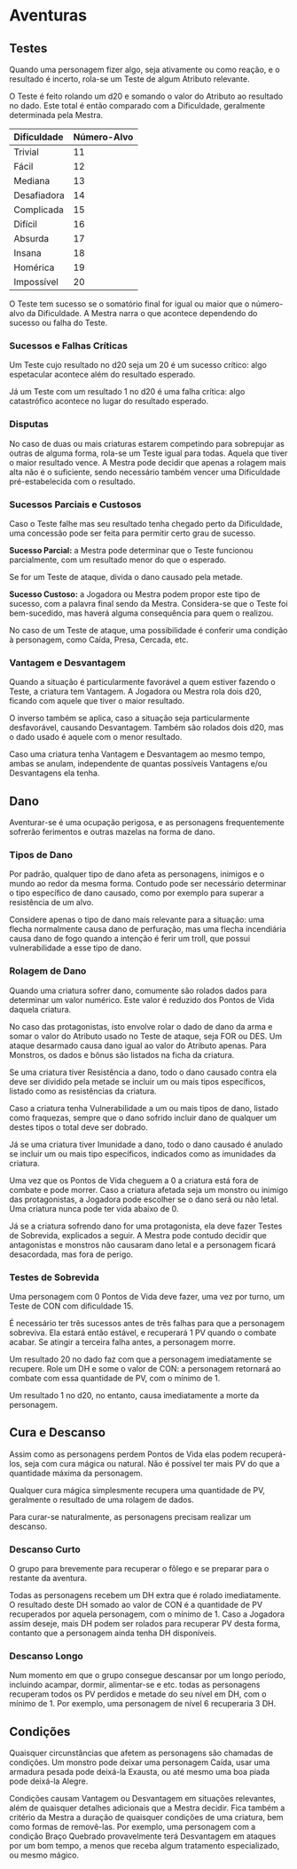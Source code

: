 # **Aventuras**

## **Testes**

Quando uma personagem fizer algo, seja ativamente ou como reação, e o resultado é incerto, rola-se um Teste de algum Atributo relevante.

O Teste é feito rolando um d20 e somando o valor do Atributo ao resultado no dado. Este total é então comparado com a Dificuldade, geralmente determinada pela Mestra.

| Dificuldade | Número-Alvo |
| :---- | :---- |
| Trivial | 11 |
| Fácil | 12 |
| Mediana | 13 |
| Desafiadora | 14 |
| Complicada | 15 |
| Difícil | 16 |
| Absurda | 17 |
| Insana | 18 |
| Homérica | 19 |
| Impossível | 20 |

O Teste tem sucesso se o somatório final for igual ou maior que o número-alvo da Dificuldade. A Mestra narra o que acontece dependendo do sucesso ou falha do Teste.

### **Sucessos e Falhas Críticas**

Um Teste cujo resultado no d20 seja um 20 é um sucesso crítico: algo espetacular acontece além do resultado esperado.

Já um Teste com um resultado 1 no d20 é uma falha crítica: algo catastrófico acontece no lugar do resultado esperado.

### **Disputas**

No caso de duas ou mais criaturas estarem competindo para sobrepujar as outras de alguma forma, rola-se um Teste igual para todas. Aquela que tiver o maior resultado vence. A Mestra pode decidir que apenas a rolagem mais alta não é o suficiente, sendo necessário também vencer uma Dificuldade pré-estabelecida com o resultado.

### **Sucessos Parciais e Custosos**

Caso o Teste falhe mas seu resultado tenha chegado perto da Dificuldade, uma concessão pode ser feita para permitir certo grau de sucesso.

**Sucesso Parcial:** a Mestra pode determinar que o Teste funcionou parcialmente, com um resultado menor do que o esperado.

Se for um Teste de ataque, divida o dano causado pela metade.

**Sucesso Custoso:** a Jogadora ou Mestra podem propor este tipo de sucesso, com a palavra final sendo da Mestra. Considera-se que o Teste foi bem-sucedido, mas haverá alguma consequência para quem o realizou.

No caso de um Teste de ataque, uma possibilidade é conferir uma condição à personagem, como Caída, Presa, Cercada, etc.

### **Vantagem e Desvantagem**

Quando a situação é particularmente favorável a quem estiver fazendo o Teste, a criatura tem Vantagem. A Jogadora ou Mestra rola dois d20, ficando com aquele que tiver o maior resultado.

O inverso também se aplica, caso a situação seja particularmente desfavorável, causando Desvantagem. Também são rolados dois d20, mas o dado usado é aquele com o menor resultado.

Caso uma criatura tenha Vantagem e Desvantagem ao mesmo tempo, ambas se anulam, independente de quantas possíveis Vantagens e/ou Desvantagens ela tenha.

## **Dano**

Aventurar-se é uma ocupação perigosa, e as personagens frequentemente sofrerão ferimentos e outras mazelas na forma de dano.

### **Tipos de Dano**

Por padrão, qualquer tipo de dano afeta as personagens, inimigos e o mundo ao redor da mesma forma. Contudo pode ser necessário determinar o tipo específico de dano causado, como por exemplo para superar a resistência de um alvo.

Considere apenas o tipo de dano mais relevante para a situação: uma flecha normalmente causa dano de perfuração, mas uma flecha incendiária causa dano de fogo quando a intenção é ferir um troll, que possui vulnerabilidade a esse tipo de dano.

### **Rolagem de Dano**

Quando uma criatura sofrer dano, comumente são rolados dados para determinar um valor numérico. Este valor é reduzido dos Pontos de Vida daquela criatura.

No caso das protagonistas, isto envolve rolar o dado de dano da arma e somar o valor do Atributo usado no Teste de ataque, seja FOR ou DES. Um ataque desarmado causa dano igual ao valor do Atributo apenas. Para Monstros, os dados e bônus são listados na ficha da criatura.

Se uma criatura tiver Resistência a dano, todo o dano causado contra ela deve ser dividido pela metade se incluir um ou mais tipos específicos, listado como as resistências da criatura.

Caso a criatura tenha Vulnerabilidade a um ou mais tipos de dano, listado como fraquezas, sempre que o dano sofrido incluir dano de qualquer um destes tipos o total deve ser dobrado.

Já se uma criatura tiver Imunidade a dano, todo o dano causado é anulado se incluir um ou mais tipo específicos, indicados como as imunidades da criatura.

Uma vez que os Pontos de Vida cheguem a 0 a criatura está fora de combate e pode morrer. Caso a criatura afetada seja um monstro ou inimigo das protagonistas, a Jogadora pode escolher se o dano será ou não letal. Uma criatura nunca pode ter vida abaixo de 0\.

Já se a criatura sofrendo dano for uma protagonista, ela deve fazer Testes de Sobrevida, explicados a seguir. A Mestra pode contudo decidir que antagonistas e monstros não causaram dano letal e a personagem ficará desacordada, mas fora de perigo.

### **Testes de Sobrevida**

Uma personagem com 0 Pontos de Vida deve fazer, uma vez por turno, um Teste de CON com dificuldade 15\.

É necessário ter três sucessos antes de três falhas para que a personagem sobreviva. Ela estará então estável, e recuperará 1 PV quando o combate acabar. Se atingir a terceira falha antes, a personagem morre.

Um resultado 20 no dado faz com que a personagem imediatamente se recupere. Role um DH e some o valor de CON: a personagem retornará ao combate com essa quantidade de PV, com o mínimo de 1\.

Um resultado 1 no d20, no entanto, causa imediatamente a morte da personagem.

## **Cura e Descanso**

Assim como as personagens perdem Pontos de Vida elas podem recuperá-los, seja com cura mágica ou natural. Não é possível ter mais PV do que a quantidade máxima da personagem.

Qualquer cura mágica simplesmente recupera uma quantidade de PV, geralmente o resultado de uma rolagem de dados.

Para curar-se naturalmente, as personagens precisam realizar um descanso.

### **Descanso Curto**

O grupo para brevemente para recuperar o fôlego e se preparar para o restante da aventura.

Todas as personagens recebem um DH extra que é rolado imediatamente. O resultado deste DH somado ao valor de CON é a quantidade de PV recuperados por aquela personagem, com o mínimo de 1\. Caso a Jogadora assim deseje, mais DH podem ser rolados para recuperar PV desta forma, contanto que a personagem ainda tenha DH disponíveis.

### **Descanso Longo**

Num momento em que o grupo consegue descansar por um longo período, incluindo acampar, dormir, alimentar-se e etc. todas as personagens recuperam todos os PV perdidos e metade do seu nível em DH, com o mínimo de 1\. Por exemplo, uma personagem de nível 6 recuperaria 3 DH.

## **Condições**

Quaisquer circunstâncias que afetem as personagens são chamadas de condições. Um monstro pode deixar uma personagem Caída, usar uma armadura pesada pode deixá-la Exausta, ou até mesmo uma boa piada pode deixá-la Alegre.

Condições causam Vantagem ou Desvantagem em situações relevantes, além de quaisquer detalhes adicionais que a Mestra decidir. Fica também a critério da Mestra a duração de quaisquer condições de uma criatura, bem como formas de removê-las. Por exemplo, uma personagem com a condição Braço Quebrado provavelmente terá Desvantagem em ataques por um bom tempo, a menos que receba algum tratamento especializado, ou mesmo mágico.

